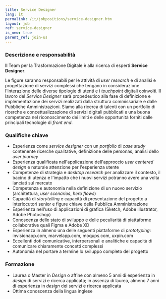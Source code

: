 ```yaml
---
title: Service Designer
lang: it
permalink: /it/jobpositions/service-designer.htm
layout: job
ref: service-designer
is_new: true
parent_ref: join-us
---
```


### Descrizione e responsabilità
Il Team per la Trasformazione Digitale è alla ricerca di esperti **Service Designer**. 

Le figure saranno responsabili per le attività di *user research* e di analisi e progettazione di servizi complessi che tengano in considerazione l'interazione delle diverse tipologie di utenti e i *touchpoint* digitali coinvolti. Il lavoro del *Service Designer* sarà propedeutico alla fase di definizione e implementazione dei servizi realizzati dalla struttura commissariale e dalle Pubbliche Amministrazioni.
Siamo alla ricerca di talenti con un portfolio di ricerche e concettualizzazione di servizi digitali pubblicati e una buona competenza nel riconoscimento dei limiti e delle opportunità forniti dalle principali tecnologie di *front end*.

### Qualifiche chiave
- Esperienza come *service designer* con un *portfolio* di *case study* contenente ricerche qualitative, definizione delle personas, analisi dello *user journey*
- Esperienza qualificata nell'applicazione dell'approccio *user centered design* e naturale attenzione per l'esperienza utente
- Competenze di strategia e *desktop research* per analizzare il contesto, il bacino di utenza e l'impatto che i nuovi servizi potranno avere  una volta lanciati sul mercato
- Competenza e autonomia nella definizione di un nuovo servizio (architettura, *user scenarios*, *hero flows*)
- Capacità di *storytelling* e capacità di presentazione del progetto a interlocutori senior e figure chiave della Pubblica Amministrazione
- Esperienza nell'uso di applicazioni di grafica (Sketch, Adobe Illustrator, Adobe Photoshop)
- Conoscenza dello stato di sviluppo e delle peculiarità di piattaforme collaborative quali Figma e Adobe XD
- Esperienza in almeno una delle seguenti piattaforme di *prototyping*: invisionapp.com, marvelapp.com, moqups.com, uxpin.com
- Eccellenti doti comunicative, interpersonali e analitiche e capacità di comunicare chiaramente concetti complessi
- Autonomia nel portare a termine lo sviluppo completo del progetto



### Formazione
- Laurea o Master in *Design* o affine con almeno 5 anni di esperienza in *design* di servizi e ricerca applicata; in assenza di laurea, almeno 7 anni di esperienza in *design* dei servizi e ricerca applicata
- Ottima conoscenza della lingua inglese




